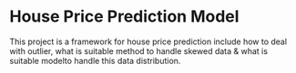 # House Price Prediction Model
This project is a framework for house price prediction include how to deal with outlier, what is suitable method to handle skewed data & what is suitable modelto handle this data distribution.

